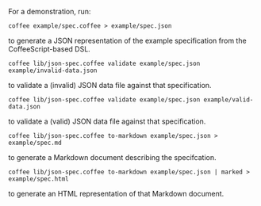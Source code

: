 For a demonstration, run:

    coffee example/spec.coffee > example/spec.json

to generate a JSON representation of the example specification from the CoffeeScript-based DSL.

    coffee lib/json-spec.coffee validate example/spec.json example/invalid-data.json

to validate a (invalid) JSON data file against that specification.

    coffee lib/json-spec.coffee validate example/spec.json example/valid-data.json

to validate a (valid) JSON data file against that specification.

    coffee lib/json-spec.coffee to-markdown example/spec.json > example/spec.md

to generate a Markdown document describing the specifcation.

    coffee lib/json-spec.coffee to-markdown example/spec.json | marked > example/spec.html

to generate an HTML representation of that  Markdown document.
